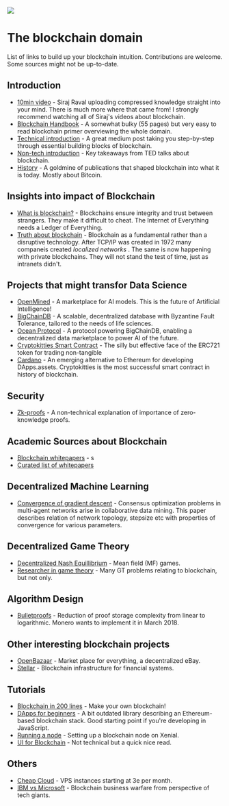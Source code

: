 ![](https://media1.giphy.com/media/HStDYzYFt2Lh6/giphy.gif)
# The blockchain domain [](https://github.com/positivedefinite/kernelofknowledge)
List of links to build up your blockchain intuition. Contributions are welcome. Some sources might not be up-to-date.
## Introduction
* [10min video](https://www.youtube.com/watch?v=LZEHOlZY2To&t=3s) - Siraj Raval uploading compressed knowledge straight into your mind. There is much more where that came from! I strongly recommend watching all of Siraj's videos about blockchain.
* [Blockchain Handbook](https://1drv.ms/b/s!AmwjQg6aibIch_o30qjR1FgI1hJApQ) - A somewhat bulky (55 pages) but very easy to read blockchain primer overviewing the whole domain.
* [Technical introduction](https://medium.com/@preethikasireddy/how-does-ethereum-work-anyway-22d1df506369) - A great medium post taking you step-by-step through essential building blocks of blockchain.
* [Non-tech introduction](https://medium.com/startup-grind/key-takeaways-from-best-ted-talks-real-world-use-of-blockchain-technology-cef55247b5a0) - Key takeaways from TED talks about blockchain.
* [History](https://medium.com/founder-playbook/67-blockchain-articles-whitepapers-that-shaped-crypto-into-what-it-is-today-c538facfceb9) - A goldmine of publications that shaped blockchain into what it is today. Mostly about Bitcoin.
## Insights into impact of Blockchain
* [What is blockchain?](https://hbr.org/2016/05/the-impact-of-the-blockchain-goes-beyond-financial-services?referral=03759&cm_vc=rr_item_page.bottom) - Blockchains ensure integrity and trust between strangers. They make it difficult to cheat. The Internet of Everything needs a Ledger of Everything.
* [Truth about blockchain](https://hbr.org/2017/01/the-truth-about-blockchain) - Blockchain as a fundamental rather than a disruptive technology. After TCP/IP was created in 1972 many companeis created <i> localized networks </i>. The same is now happening with private blockchains. They will not stand the test of time, just as intranets didn't.
## Projects that might transfor Data Science
* [OpenMined](https://openmined.org/) - A marketplace for AI models. This is the future of Artificial Intelligence!
* [BigChainDB](https://www.bigchaindb.com/) - A scalable, decentralized database with Byzantine Fault Tolerance, tailored to the needs of life sciences.
* [Ocean Protocol](https://oceanprotocol.com/) - A protocol powering BigChainDB, enabling a decentralized data marketplace to power AI of the future.
* [Cryptokitties Smart Contract](https://etherscan.io/address/0x06012c8cf97bead5deae237070f9587f8e7a266d#code) - The silly but effective face of the ERC721 token for trading non-tangible 
* [Cardano](https://www.cardanohub.org/en/home/) - An emerging alternative to Ethereum for developing DApps.assets. Cryptokitties is the most successful smart contract in history of blockchain.
## Security
* [Zk-proofs](https://www.linkedin.com/pulse/how-trustless-society-improve-our-privacy-mark-van-rijmenam/?trackingId=6stmHj6mgJfmd%2FXX5faKRA%3D%3D) - A non-technical explanation of importance of zero-knowledge proofs.
## Academic Sources about Blockchain
* [Blockchain whitepapers](https://medium.com/founder-playbook/67-blockchain-articles-whitepapers-that-shaped-crypto-into-what-it-is-today-c538facfceb9) - s
* [Curated list of whitepapers](https://github.com/decrypto-org/blockchain-papers)
## Decentralized Machine Learning
* [Convergence of gradient descent](https://arxiv.org/pdf/1310.7063.pdf) - Consensus optimization problems in multi-agent networks arise in collaborative data mining. This paper describes relation of network topology, stepsize etc with properties of convergence for various parameters.
## Decentralized Game Theory
* [Decentralized Nash Equillibrium](https://arxiv.org/pdf/1410.4421.pdf) - Mean field (MF) games.
* [Researcher in game theory](http://ieeexplore.ieee.org/search/searchresult.jsp?ranges=2013_2018_Year&searchWithin=%22Authors%22:.QT.Chih-Yu%20Wang.QT) - Many GT problems relating to blockchain, but not only.
## Algorithm Design
* [Bulletproofs](https://eprint.iacr.org/2017/1066.pdf) - Reduction of proof storage complexity from linear to logarithmic. Monero wants to implement it in March 2018.
## Other interesting blockchain projects
* [OpenBazaar](https://www.openbazaar.org/) - Market place for everything, a decentralized eBay.
* [Stellar](https://www.stellar.org/) - Blockchain infrastructure for financial systems.
## Tutorials
* [Blockchain in 200 lines](https://medium.com/@lhartikk/a-blockchain-in-200-lines-of-code-963cc1cc0e54) - Make your own blockchain!
* [DApps for beginners](https://dappsforbeginners.wordpress.com/) - A bit outdated library describing an Ethereum-based blockchain stack. Good starting point if you're developing in JavaScript.
* [Running a node](https://alanbuxton.wordpress.com/2017/07/19/first-steps-with-ethereum-private-networks-and-smart-contracts-on-ubuntu-16-04/) - Setting up a blockchain node on Xenial.
* [UI for Blockchain](https://www.invisionapp.com/blog/user-experience-blockchain/?utm_campaign=Weekly%20Digest&utm_source=hs_email&utm_medium=email&utm_content=58417390&_hsenc=p2ANqtz-_smx0DabC0V2nJzRlXPX2y1F1Bg2YT49_NIWpxweaJkBKUt_vqB8ilTZm-PSZPx8Z_PWLO62L7kbHzGroh77QhvmyHNg&_hsmi=58417390) - Not technical but a quick nice read.
## Others
* [Cheap Cloud](https://www.scaleway.com/) - VPS instances starting at 3e per month.
* [IBM vs Microsoft](https://www.coindesk.com/ibm-vs-microsoft-two-tech-giants-two-blockchain-visions/) - Blockchain business warfare from perspective of tech giants.

